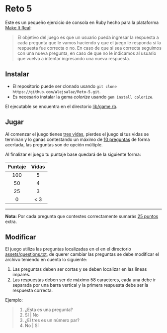 # Reto 5

Este es un pequeño ejercicio de consola en Ruby hecho para la plataforma [Make It Real](https://www.makeitreal.camp/subjects/ruby/projects/3):

> El objetivo del juego es que un usuario pueda ingresar la respuesta a cada pregunta que le vamos haciendo y que el juego le responda si la respuesta fue correcta o no. En caso de que si sea correcta seguimos con una nueva pregunta, en caso de que no le indicamos al usuario que vuelva a intentar ingresando una nueva respuesta.

## Instalar

* El repositorio puede ser clonado usando `git clone https://github.com/alejsalaz/Reto-5.git`.
* Es necesario instalar la gema _colorize_ usando `gem install colorize`.

El ejecutable se encuentra en el  directorio [lib/game.rb](lib/game.rb).

## Jugar

Al comenzar el juego tienes <u>tres vidas</u>, pierdes el juego si tus vidas se terminan y lo ganas contestando un máximo de <u>10 preguntas</u> de forma acertada, las preguntas son de opción múltiple.

Al finalizar el juego tu puntaje base quedará de la siguiente forma:

| **Puntaje** | **Vidas** |
|:-----------:|:---------:|
| 100         | 5         |
| 50          | 4         |
| 25          | 3         |
| 0           | < 3       |

---

**Nota:** Por cada pregunta que contestes correctamente sumarás <u>25 puntos</u> extra.

## Modificar

El juego utiliza las preguntas localizadas en el en el  directorio [assets/questions.txt](assets/questions.txt), de querer cambiar las preguntas se debe modificar el archivo teniendo en cuenta lo siguiente:

1. Las preguntas deben ser cortas y se deben localizar en las líneas impares.
2. Las respuestas deben ser de máximo 58 caracteres, cada una debe ir separada por una barra vertical y la primera respuesta debe ser la respuesta correcta.

Ejemplo:

> 1. ¿Esta es una pregunta?
> 2. Sí | No
> 3. ¿El tres es un número par?
> 4. No | Sí
